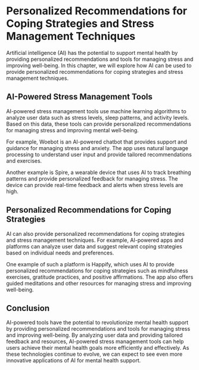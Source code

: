 # Personalized Recommendations for Coping Strategies and Stress Management Techniques

Artificial intelligence (AI) has the potential to support mental health by providing personalized recommendations and tools for managing stress and improving well-being. In this chapter, we will explore how AI can be used to provide personalized recommendations for coping strategies and stress management techniques.

AI-Powered Stress Management Tools
----------------------------------

AI-powered stress management tools use machine learning algorithms to analyze user data such as stress levels, sleep patterns, and activity levels. Based on this data, these tools can provide personalized recommendations for managing stress and improving mental well-being.

For example, Woebot is an AI-powered chatbot that provides support and guidance for managing stress and anxiety. The app uses natural language processing to understand user input and provide tailored recommendations and exercises.

Another example is Spire, a wearable device that uses AI to track breathing patterns and provide personalized feedback for managing stress. The device can provide real-time feedback and alerts when stress levels are high.

Personalized Recommendations for Coping Strategies
--------------------------------------------------

AI can also provide personalized recommendations for coping strategies and stress management techniques. For example, AI-powered apps and platforms can analyze user data and suggest relevant coping strategies based on individual needs and preferences.

One example of such a platform is Happify, which uses AI to provide personalized recommendations for coping strategies such as mindfulness exercises, gratitude practices, and positive affirmations. The app also offers guided meditations and other resources for managing stress and improving well-being.

Conclusion
----------

AI-powered tools have the potential to revolutionize mental health support by providing personalized recommendations and tools for managing stress and improving well-being. By analyzing user data and providing tailored feedback and resources, AI-powered stress management tools can help users achieve their mental health goals more efficiently and effectively. As these technologies continue to evolve, we can expect to see even more innovative applications of AI for mental health support.


